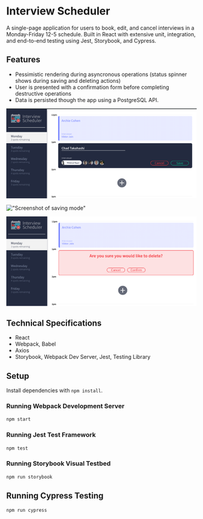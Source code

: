 # Interview Scheduler

A single-page application for users to book, edit, and cancel interviews in a Monday-Friday 12-5 schedule.
Built in React with extensive unit, integration, and end-to-end testing using Jest, Storybook, and Cypress.

## Features
- Pessimistic rendering during asyncronous operations (status spinner shows during saving and deleting actions)
- User is presented with a confirmation form before completing destructive operations
- Data is persisted though the app using a PostgreSQL API. 

!["Screenshot of edit mode"](https://github.com/kelsey-griffin/scheduler/blob/master/docs/edit-appointment.png)

!["Screenshot of saving mode"](https://github.com/kelsey-griffin/scheduler/docs/async-saving-message.png)

!["Screenshot of delete confirmation"](https://github.com/kelsey-griffin/scheduler/blob/master/docs/confirmation-message.png)




## Technical Specifications
- React
- Webpack, Babel
- Axios
- Storybook, Webpack Dev Server, Jest, Testing Library

## Setup

Install dependencies with `npm install`.

### Running Webpack Development Server

```sh
npm start
```

### Running Jest Test Framework

```sh
npm test
```

### Running Storybook Visual Testbed

```sh
npm run storybook
```
## Running Cypress Testing

```sh 
npm run cypress
```
